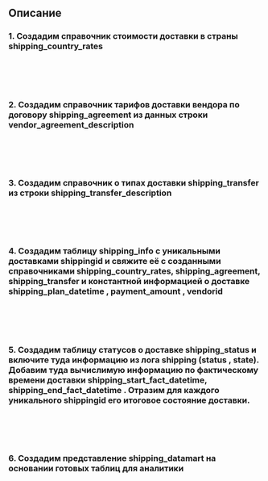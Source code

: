 ## Описание


### 1. Создадим справочник стоимости доставки в страны shipping_country_rates
```SQL






```


### 2. Создадим справочник тарифов доставки вендора по договору shipping_agreement из данных строки vendor_agreement_description
```SQL






```


### 3. Создадим справочник о типах доставки shipping_transfer из строки shipping_transfer_description
```SQL






```


### 4. Создадим таблицу shipping_info с уникальными доставками shippingid и свяжите её с созданными справочниками shipping_country_rates, shipping_agreement, shipping_transfer и константной информацией о доставке shipping_plan_datetime , payment_amount , vendorid
```SQL






```


### 5. Создадим таблицу статусов о доставке shipping_status и включите туда информацию из лога shipping (status , state). Добавим туда вычислимую информацию по фактическому времени доставки shipping_start_fact_datetime, shipping_end_fact_datetime . Отразим для каждого уникального shippingid его итоговое состояние доставки.
```SQL






```


### 6. Создадим представление shipping_datamart на основании готовых таблиц для аналитики
```SQL






```
